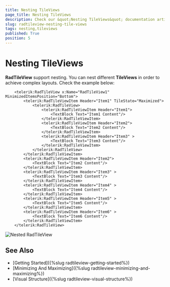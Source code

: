 ```yaml
---
title: Nesting TileViews
page_title: Nesting TileViews
description: Check our &quot;Nesting TileViews&quot; documentation article for the RadTileView {{ site.framework_name }} control.
slug: radtileview-nesting-tile-views
tags: nesting,tileviews
published: True
position: 5
---
```


# Nesting TileViews

__RadTileView__ support nesting. You can nest different __TileViews__ in order to achieve complex layouts. Check the example below:



```XAML
	<telerik:RadTileView x:Name="RadTileView1" MinimizedItemsPosition="Bottom">
	    <telerik:RadTileViewItem Header="Item1" TileState="Maximized">
	        <telerik:RadTileView>
	            <telerik:RadTileViewItem Header="Item1">
	                <TextBlock Text="Item1 Content"/>
	            </telerik:RadTileViewItem>
	            <telerik:RadTileViewItem Header="Item2">
	                <TextBlock Text="Item2 Content"/>
	            </telerik:RadTileViewItem>
	            <telerik:RadTileViewItem Header="Item3" >
	                <TextBlock Text="Item3 Content"/>
	            </telerik:RadTileViewItem>
	        </telerik:RadTileView>
	    </telerik:RadTileViewItem>
	    <telerik:RadTileViewItem Header="Item2">
	        <TextBlock Text="Item2 Content"/>
	    </telerik:RadTileViewItem>
	    <telerik:RadTileViewItem Header="Item3" >
	        <TextBlock Text="Item3 Content"/>
	    </telerik:RadTileViewItem>
	    <telerik:RadTileViewItem Header="Item4" >
	        <TextBlock Text="Item4 Content"/>
	    </telerik:RadTileViewItem>
	    <telerik:RadTileViewItem Header="Item5" >
	        <TextBlock Text="Item5 Content"/>
	    </telerik:RadTileViewItem>
	    <telerik:RadTileViewItem Header="Item6" >
	        <TextBlock Text="Item6 Content"/>
	    </telerik:RadTileViewItem>
	</telerik:RadTileView>
```

![Nested RadTileView](images/tileview_nesting.png)

## See Also
 * [Getting Started]({%slug radtileview-getting-started%})
 * [Minimizing And Maximizing]({%slug radtileview-minimizing-and-maximizing%})
 * [Visual Structure]({%slug radtileview-visual-structure%})